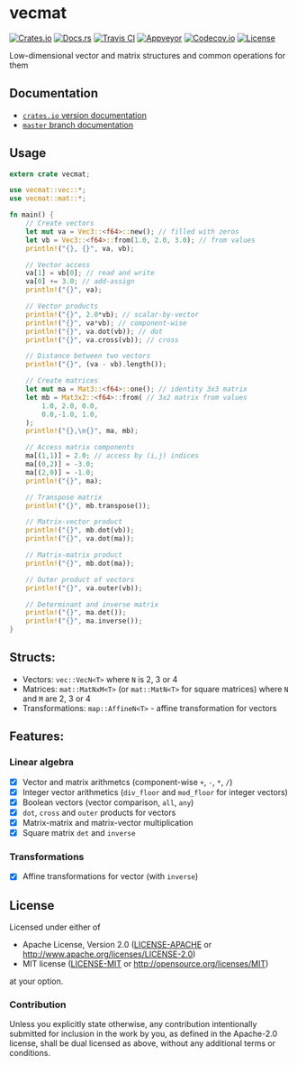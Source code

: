 # vecmat

[![Crates.io][crates_badge]][crates]
[![Docs.rs][docs_badge]][docs]
[![Travis CI][travis_badge]][travis]
[![Appveyor][appveyor_badge]][appveyor]
[![Codecov.io][codecov_badge]][codecov]
[![License][license_badge]][license]

[crates_badge]: https://img.shields.io/crates/v/vecmat.svg
[docs_badge]: https://docs.rs/vecmat/badge.svg
[travis_badge]: https://api.travis-ci.org/agerasev/vecmat-rs.svg
[appveyor_badge]: https://ci.appveyor.com/api/projects/status/e43qp5a1alb9ilcp/branch/master?svg=true
[codecov_badge]: https://codecov.io/gh/agerasev/vecmat-rs/graphs/badge.svg
[license_badge]: https://img.shields.io/crates/l/vecmat.svg

[crates]: https://crates.io/crates/vecmat
[docs]: https://docs.rs/vecmat
[travis]: https://travis-ci.org/agerasev/vecmat-rs
[appveyor]: https://ci.appveyor.com/project/agerasev/vecmat-rs
[codecov]: https://codecov.io/gh/agerasev/vecmat-rs
[license]: #license

Low-dimensional vector and matrix structures and common operations for them

## Documentation

+ [`crates.io` version documentation](https://docs.rs/vecmat)
+ [`master` branch documentation](https://agerasev.github.io/vecmat-rs/target/doc/vecmat/index.html)

## Usage

```rust
extern crate vecmat;

use vecmat::vec::*;
use vecmat::mat::*;

fn main() {
    // Create vectors
    let mut va = Vec3::<f64>::new(); // filled with zeros
    let vb = Vec3::<f64>::from(1.0, 2.0, 3.0); // from values
    println!("{}, {}", va, vb);

    // Vector access
    va[1] = vb[0]; // read and write 
    va[0] += 3.0; // add-assign
    println!("{}", va);

    // Vector products
    println!("{}", 2.0*vb); // scalar-by-vector
    println!("{}", va*vb); // component-wise
    println!("{}", va.dot(vb)); // dot
    println!("{}", va.cross(vb)); // cross

    // Distance between two vectors
    println!("{}", (va - vb).length());

    // Create matrices
    let mut ma = Mat3::<f64>::one(); // identity 3x3 matrix
    let mb = Mat3x2::<f64>::from( // 3x2 matrix from values
        1.0, 2.0, 0.0,
        0.0,-1.0, 1.0,
    );
    println!("{},\n{}", ma, mb);

    // Access matrix components
    ma[(1,1)] = 2.0; // access by (i,j) indices
    ma[(0,2)] = -3.0;
    ma[(2,0)] = -1.0;
    println!("{}", ma);

    // Transpose matrix
    println!("{}", mb.transpose());

    // Matrix-vector product
    println!("{}", mb.dot(vb));
    println!("{}", va.dot(ma));

    // Matrix-matrix product
    println!("{}", mb.dot(ma));

    // Outer product of vectors
    println!("{}", va.outer(vb));

    // Determinant and inverse matrix
    println!("{}", ma.det());
    println!("{}", ma.inverse());
}
```

## Structs:

+ Vectors: `vec::VecN<T>` where `N` is 2, 3 or 4
+ Matrices: `mat::MatNxM<T>` (or `mat::MatN<T>` for square matrices) where `N` and `M` are 2, 3 or 4
+ Transformations: `map::AffineN<T>` - affine transformation for vectors

## Features:

### Linear algebra
- [x] Vector and matrix arithmetcs (component-wise `+`, `-`, `*`, `/`)
- [x] Integer vector arithmetics (`div_floor` and `mod_floor` for integer vectors)
- [x] Boolean vectors (vector comparison, `all`, `any`)
- [x] `dot`, `cross` and `outer` products for vectors
- [x] Matrix-matrix and matrix-vector multiplication
- [x] Square matrix `det` and `inverse`

### Transformations
- [x] Affine transformations for vector (with `inverse`)

## License

Licensed under either of

 * Apache License, Version 2.0 ([LICENSE-APACHE](LICENSE-APACHE) or http://www.apache.org/licenses/LICENSE-2.0)
 * MIT license ([LICENSE-MIT](LICENSE-MIT) or http://opensource.org/licenses/MIT)

at your option.

### Contribution

Unless you explicitly state otherwise, any contribution intentionally submitted
for inclusion in the work by you, as defined in the Apache-2.0 license, shall be dual licensed as above, without any
additional terms or conditions.
